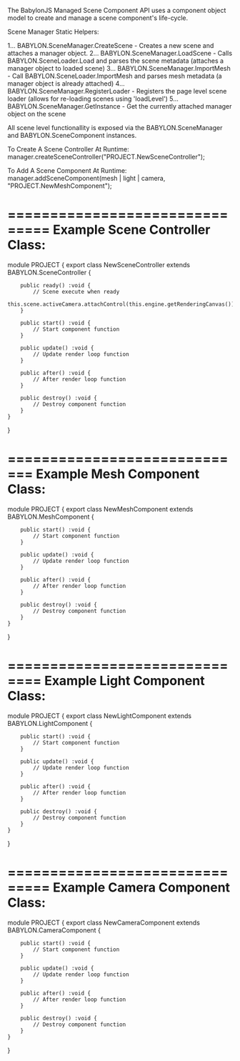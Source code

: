 
The BabylonJS Managed Scene Component API uses a component object model to create and manage a scene component's life-cycle.

Scene Manager Static Helpers:

1... BABYLON.SceneManager.CreateScene       - Creates a new scene and attaches a manager object.
2... BABYLON.SceneManager.LoadScene         - Calls BABYLON.SceneLoader.Load and parses the scene metadata (attaches a manager object to loaded scene)
3... BABYLON.SceneManager.ImportMesh        - Call BABYLON.SceneLoader.ImportMesh and parses mesh metadata (a manager object is already attached)
4... BABYLON.SceneManager.RegisterLoader    - Registers the page level scene loader (allows for re-loading scenes using 'loadLevel')
5... BABYLON.SceneManager.GetInstance       - Get the currently attached manager object on the scene

All scene level functionallity is exposed via the BABYLON.SceneManager and BABYLON.SceneComponent instances.

To Create A Scene Controller At Runtime: manager.createSceneController("PROJECT.NewSceneController");

To Add A Scene Component At Runtime: manager.addSceneComponent(mesh | light | camera, "PROJECT.NewMeshComponent");

===============================
Example Scene Controller Class:
===============================

module PROJECT {
    export class NewSceneController extends BABYLON.SceneController {

        public ready() :void {
            // Scene execute when ready
            this.scene.activeCamera.attachControl(this.engine.getRenderingCanvas());
        }

        public start() :void {
            // Start component function
        }

        public update() :void {
            // Update render loop function
        }

        public after() :void {
            // After render loop function
        }

        public destroy() :void {
            // Destroy component function
        }
    }
}

=============================
Example Mesh Component Class:
=============================

module PROJECT {
    export class NewMeshComponent extends BABYLON.MeshComponent {

        public start() :void {
            // Start component function
        }

        public update() :void {
            // Update render loop function
        }

        public after() :void {
            // After render loop function
        }

        public destroy() :void {
            // Destroy component function
        }
    }
}

==============================
Example Light Component Class:
==============================

module PROJECT {
    export class NewLightComponent extends BABYLON.LightComponent {

        public start() :void {
            // Start component function
        }

        public update() :void {
            // Update render loop function
        }

        public after() :void {
            // After render loop function
        }

        public destroy() :void {
            // Destroy component function
        }
    }
}

===============================
Example Camera Component Class:
===============================

module PROJECT {
    export class NewCameraComponent extends BABYLON.CameraComponent {

        public start() :void {
            // Start component function
        }

        public update() :void {
            // Update render loop function
        }

        public after() :void {
            // After render loop function
        }

        public destroy() :void {
            // Destroy component function
        }
    }
}

